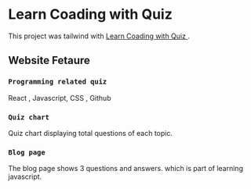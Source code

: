 # Learn Coading with Quiz

This project was tailwind with [Learn Coading with Quiz
](https://github.com/facebook/create-react-app).

## Website Fetaure



### `Programming related quiz`

React , Javascript, CSS , Github 

### `Quiz chart`

Quiz chart displaying total questions of each topic.

### `Blog page`

The blog page shows 3 questions and answers. which is part of learning javascript.



